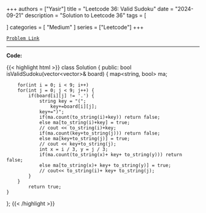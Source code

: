 
+++
authors = ["Yasir"]
title = "Leetcode 36: Valid Sudoku"
date = "2024-09-21"
description = "Solution to Leetcode 36"
tags = [
    
]
categories = [
    "Medium"
]
series = ["Leetcode"]
+++



[`Problem Link`](https://leetcode.com/problems/valid-sudoku/description/)

---

**Code:**

{{< highlight html >}}
class Solution {
public:
    bool isValidSudoku(vector<vector<char>>& board) {
        map<string, bool> ma;
        
        for(int i = 0; i < 9; i++)
        for(int j = 0; j < 9; j++) {
            if(board[i][j] != '.') {
                string key = "(";
                    key+=board[i][j];
                key+=")";
                if(ma.count(to_string(i)+key)) return false;
                else ma[to_string(i)+key] = true;
                // cout << to_string(i)+key;
                if(ma.count(key+to_string(j))) return false;
                else ma[key+to_string(j)] = true;
                // cout << key+to_string(j);
                int x = i / 3, y = j / 3;
                if(ma.count(to_string(x)+ key+ to_string(y))) return false;
                else ma[to_string(x)+ key+ to_string(y)] = true;
                // cout<< to_string(i)+ key+ to_string(j);
            }
        }
            return true;
    }
};
{{< /highlight >}}

